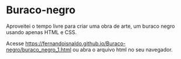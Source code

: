 # Buraco-negro
Aproveitei o tempo livre para criar uma obra de arte, um buraco negro usando apenas HTML e CSS.

Acesse https://fernandoisnaldo.github.io/Buraco-negro/buraco_negro_1.html ou abra o arquivo html no seu navegador.
